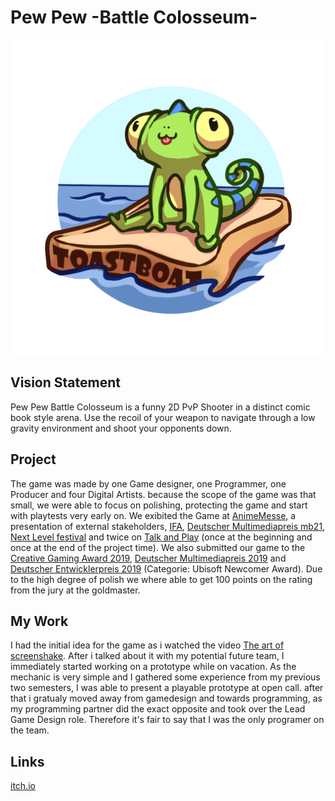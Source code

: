 # Pew Pew -Battle Colosseum-

![LOGO](res/Toastboat.png)

## Vision Statement

Pew Pew Battle Colosseum is a funny 2D PvP Shooter in a distinct comic book style arena. Use the recoil of your weapon to navigate through a low gravity environment and shoot your opponents down.

## Project

The game was made by one Game designer, one Programmer, one Producer and four Digital Artists. because the scope of the game was that small, we were able to focus on polishing, protecting the game and start with playtests very early on. We exibited the Game at [AnimeMesse](https://www.animemesse.de/), a presentation of external stakeholders, [IFA](https://www.ifa-berlin.com/de/), [Deutscher Multimediapreis mb21](https://www.mb21.de/), [Next Level festival](https://www.next-level.org/) and twice on [Talk and Play](https://berlingamescene.com/talkandplay/) (once at the beginning and once at the end of the project time). We also submitted our game to the [Creative Gaming Award 2019](https://playfestival.de/play19/category/award/), [Deutscher Multimediapreis 2019](https://www.mb21.de/) and [Deutscher Entwicklerpreis 2019](https://www.deutscherentwicklerpreis.de/macht-mit-beim-ubisoft-blue-byte-newcomer-award-studierende/) (Categorie: Ubisoft Newcomer Award). Due to the high degree of polish we where able to get 100 points on the rating from the jury at the goldmaster.

## My Work

I had the initial idea for the game as i watched the video [The art of screenshake](https://youtu.be/AJdEqssNZ-U?t=1029). After i talked about it with my potential future team, I immediately started working on a prototype while on vacation. As the mechanic is very simple and I gathered some experience from my previous two semesters, I was able to present a playable prototype at open call. after that i gratualy moved away from gamedesign and towards programming, as my programming partner did the exact opposite and took over the Lead Game Design role. Therefore it's fair to say that I was the only programer on the team.

## Links

[itch.io](https://raoul-seresse.itch.io/pew-pew-battle-colosseum)

